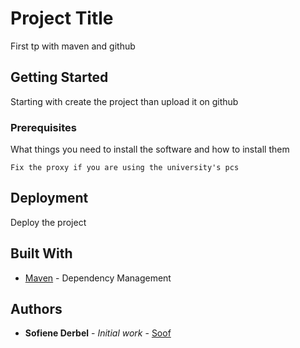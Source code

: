 # Project Title

First tp with maven and github

## Getting Started

Starting with create the project than upload it on github

### Prerequisites

What things you need to install the software and how to install them

```
Fix the proxy if you are using the university's pcs
```

## Deployment

Deploy the project

## Built With


* [Maven](https://maven.apache.org/) - Dependency Management



## Authors

* **Sofiene Derbel** - *Initial work* - [Soof](https://github.com/SofienDerbel)



